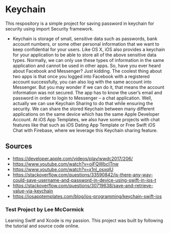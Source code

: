 # Keychain
This respository is a simple project for saving password in keychain for security using import Security framework.
- Keychain is storage of small, sensitive data such as passwords, bank account numbers, or some other personal information that we want to keep confidential for your users. Like OS X, iOS also provides a keychain for your application to be able to store all of the above sensitive data types. Normally, we can only use these types of information in the same application and cannot be used in other apps. So, have you ever heard about Facebook and Messenger? Just kidding. The coolest thing about two apps is that once you logged into Facebook with a registered account successfully, you can also log with the same account into Messenger. But you may wonder if we can do it, that means the account information was not secured. The app has to know the user’s email and password in order to login to Messenger – a chat application. Well, actually we can use Keychain Sharing to do that while ensuring the security. We can share the stored Keychain between many different applications on the same device which has the same Apple Developer Account. At iOS App Templates, we also have some projects with chat features like that such as iOS Dating App Template or Free Swift iOS Chat with Firebase, where we leverage this Keychain sharing feature.

## Sources
 - https://developer.apple.com/videos/play/wwdc2017/206/
 - https://www.youtube.com/watch?v=ojFQWbcITnw
 - https://www.youtube.com/watch?v=x1nl_osxqlU
 - https://stackoverflow.com/questions/33590842/is-there-any-way-could-save-username-and-password-in-device-using-swift-in-ios-t
 - https://stackoverflow.com/questions/30719638/save-and-retrieve-value-via-keychain
 - https://iosapptemplates.com/blog/ios-programming/keychain-swift-ios

### Test Project by Lee McCormick
Learning Switf and Xcode is my passion. This project was built by following the tutorial and source code online.

